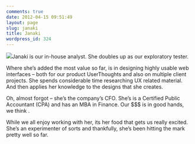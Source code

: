 ```yaml
---
comments: true
date: 2012-04-15 09:51:49
layout: page
slug: janaki
title: Janaki
wordpress_id: 324
---
```


[![](/wp-content/uploads/2012/04/janaki-300x300.jpg)](/wp-content/uploads/2012/04/janaki.jpg)Janaki is our in-house analyst. She doubles up as our exploratory tester.

Where she’s added the most value so far, is in designing highly usable web interfaces – both for our product UserThoughts and also on multiple client projects. She spends considerable time researching UX related material. And then applies her knowledge to the designs that she creates.

Oh, almost forgot – she’s the company’s CFO. She’s is a Certified Public Accountant (CPA) and has an MBA in Finance. Our $$$ is in good hands, we think  .

While we all enjoy working with her, its her food that gets us really excited. She’s an experimenter of sorts and thankfully, she’s been hitting the mark pretty well so far. 

